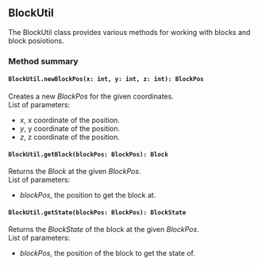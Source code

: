 ## BlockUtil

The BlockUtil class provides various methods for working with blocks and block posiotions.

### Method summary

#### `BlockUtil.newBlockPos(x: int, y: int, z: int): BlockPos`
Creates a new *BlockPos* for the given coordinates. <br>
List of parameters:
- *x*, x coordinate of the position.
- *y*, y coordinate of the position.
- *z*, z coordinate of the position.

#### `BlockUtil.getBlock(blockPos: BlockPos): Block`
Returns the *Block* at the given *BlockPos*. <br>
List of parameters:
- *blockPos*, the position to get the block at.

#### `BlockUtil.getState(blockPos: BlockPos): BlockState`
Returns the *BlockState* of the block at the given *BlockPos*. <br>
List of parameters:
- *blockPos*, the position of the block to get the state of.
